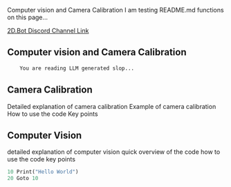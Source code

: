 Computer vision and Camera Calibration
    I am testing README.md functions on this page...
    
[2D.Bot Discord Channel Link](https://discord.com/channels/1281236693374074895/)
    
## Computer vision and Camera Calibration
``` python 
    You are reading LLM generated slop...
```
## Camera Calibration
Detailed explanation of camera calibration
Example of camera calibration
How to use the code
Key points
## Computer Vision
detailed explanation of computer vision
quick overview of the code
how to use the code
key points
``` python 
10 Print("Hello World")
20 Goto 10
``` 


